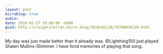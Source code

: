 ```yaml
---
layout: post
microblog: true
audio: 
date: 2010-02-27 19:00:00 -0500
guid: http://craigmcclellan.micro.blog/2010/02/28/t9788830220.html
---
```

My day was just made better than it already was. @Lightning100 just played Shawn Mullins-Shimmer. I have fond memories of playing that song.

